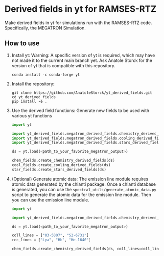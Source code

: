 # Derived fields in yt for RAMSES-RTZ

Make derived fields in yt for simulations run with the RAMSES-RTZ code. Specifically, the MEGATRON Simulation.

## How to use


1. Install yt:
   Warning: A specific version of yt is required, which may have not made it to the current main branch yet. Ask Anatole Storck for the version of yt that is compatible with this repository.

   ```shell
   conda install -c conda-forge yt
   ```

2. Install the repository:

   ```shell
   git clone https://github.com/AnatoleStorck/yt_derived_fields.git
   cd yt_derived_fields
   pip install -e .
   ```

3. Use the derived field functions:
   Generate new fields to be used with various yt functions
   
   ```python
   import yt
   
   import yt_derived_fields.megatron_derived_fields.chemistry_derived_fields as chem_fields
   import yt_derived_fields.megatron_derived_fields.cooling_derived_fields as cool_fields
   import yt_derived_fields.megatron_derived_fields.stars_derived_fields as star_fields

   ds = yt.load(<path_to_your_favorite_megatron_output>)

   chem_fields.create_chemistry_derived_fields(ds)
   cool_fields.create_cooling_derived_fields(ds)
   star_fields.create_stars_derived_fields(ds)
   ```

5. (Optional) Generate atomic data:
    The emission line module requires atomic data generated by the chianti package. Once a chianti database is generated, you can use the `spectral_utils/generate_atomic_data.py` script to generate the atomic data for the emission line module. Then you can use the emission line module.

   ```python
   import yt
   
   import yt_derived_fields.megatron_derived_fields.chemistry_derived_fields as chem_fields

   ds = yt.load(<path_to_your_favorite_megatron_output>)

   coll_lines = ["O3-5007", "S2-6731"]
   rec_lines = ["Lya", "Hb", "He-1640"]

   chem_fields.create_chemistry_derived_fields(ds, coll_lines=coll_lines, rec_lines=rec_lines)
   ```
   
